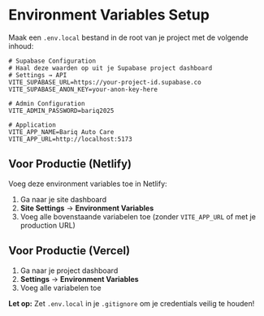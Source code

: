 # Environment Variables Setup

Maak een `.env.local` bestand in de root van je project met de volgende inhoud:

```env
# Supabase Configuration
# Haal deze waarden op uit je Supabase project dashboard
# Settings → API
VITE_SUPABASE_URL=https://your-project-id.supabase.co
VITE_SUPABASE_ANON_KEY=your-anon-key-here

# Admin Configuration
VITE_ADMIN_PASSWORD=bariq2025

# Application
VITE_APP_NAME=Bariq Auto Care
VITE_APP_URL=http://localhost:5173
```

## Voor Productie (Netlify)

Voeg deze environment variables toe in Netlify:
1. Ga naar je site dashboard
2. **Site Settings** → **Environment Variables**
3. Voeg alle bovenstaande variabelen toe (zonder `VITE_APP_URL` of met je production URL)

## Voor Productie (Vercel)

1. Ga naar je project dashboard
2. **Settings** → **Environment Variables**
3. Voeg alle variabelen toe

**Let op:** Zet `.env.local` in je `.gitignore` om je credentials veilig te houden!
